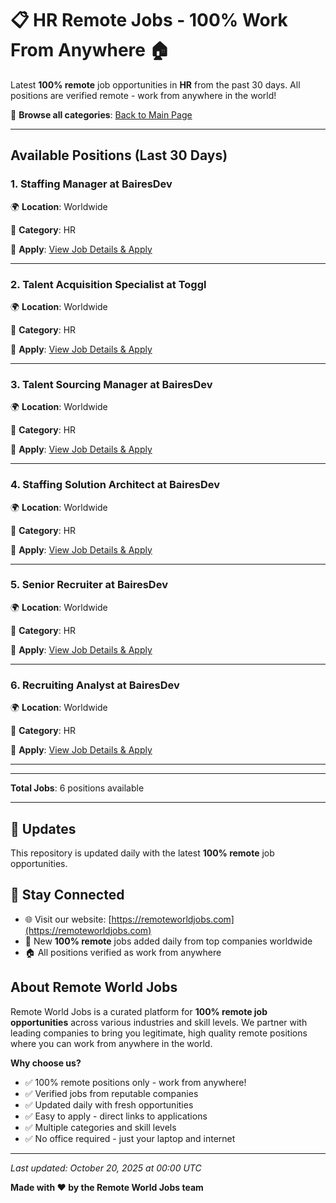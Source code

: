 # 📋 HR Remote Jobs - 100% Work From Anywhere 🏠

Latest **100% remote** job opportunities in **HR** from the past 30 days. All positions are verified remote - work from anywhere in the world!

🔗 **Browse all categories**: [Back to Main Page](README.md)

---

## Available Positions (Last 30 Days)

### 1. Staffing Manager at BairesDev

🌍 **Location**: Worldwide

📍 **Category**: HR

🔗 **Apply**: [View Job Details & Apply](https://remoteworldjobs.com/staffing-manager-bairesdev)

---

### 2. Talent Acquisition Specialist at Toggl

🌍 **Location**: Worldwide

📍 **Category**: HR

🔗 **Apply**: [View Job Details & Apply](https://remoteworldjobs.com/talent-acquisition-specialist-toggl)

---

### 3. Talent Sourcing Manager at BairesDev

🌍 **Location**: Worldwide

📍 **Category**: HR

🔗 **Apply**: [View Job Details & Apply](https://remoteworldjobs.com/talent-sourcing-manager-bairesdev)

---

### 4. Staffing Solution Architect at BairesDev

🌍 **Location**: Worldwide

📍 **Category**: HR

🔗 **Apply**: [View Job Details & Apply](https://remoteworldjobs.com/staffing-solution-architect-bairesdev)

---

### 5. Senior Recruiter at BairesDev

🌍 **Location**: Worldwide

📍 **Category**: HR

🔗 **Apply**: [View Job Details & Apply](https://remoteworldjobs.com/senior-recruiter-bairesdev)

---

### 6. Recruiting Analyst at BairesDev

🌍 **Location**: Worldwide

📍 **Category**: HR

🔗 **Apply**: [View Job Details & Apply](https://remoteworldjobs.com/recruiting-analyst-bairesdev)

---


---

**Total Jobs**: 6 positions available

---

## 🔄 Updates

This repository is updated daily with the latest **100% remote** job opportunities.

## 📧 Stay Connected

- 🌐 Visit our website: [https://remoteworldjobs.com](https://remoteworldjobs.com)
- 💼 New **100% remote** jobs added daily from top companies worldwide
- 🏠 All positions verified as work from anywhere

## About Remote World Jobs

Remote World Jobs is a curated platform for **100% remote job opportunities** across various industries and skill levels. We partner with leading companies to bring you legitimate, high quality remote positions where you can work from anywhere in the world.

**Why choose us?**
- ✅ 100% remote positions only - work from anywhere!
- ✅ Verified jobs from reputable companies
- ✅ Updated daily with fresh opportunities
- ✅ Easy to apply - direct links to applications
- ✅ Multiple categories and skill levels
- ✅ No office required - just your laptop and internet

---

_Last updated: October 20, 2025 at 00:00 UTC_

**Made with ❤️ by the Remote World Jobs team**
